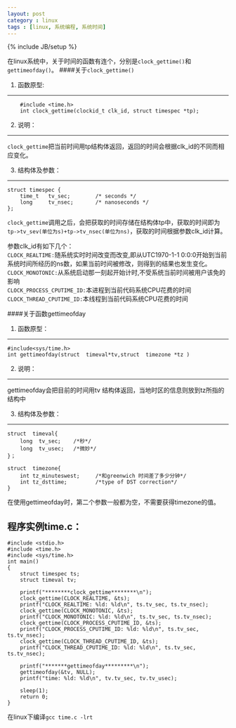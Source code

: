 ```yaml
---
layout: post
category : linux
tags : [linux, 系统编程, 系统时间]
---
```

{% include JB/setup %}

在linux系统中，关于时间的函数有连个，分别是`clock_gettime()`和`gettimeofday()`。
####关于`clock_gettime()`
1. 函数原型:    
------
		#include <time.h>
		int clock_gettime(clockid_t clk_id, struct timespec *tp);
2. 说明：    
------
`clock_gettime`把当前时间用tp结构体返回，返回的时间会根据clk_id的不同而相应变化。

3. 结构体及参数：
------
    struct timespec {
        time_t   tv_sec;        /* seconds */
        long     tv_nsec;       /* nanoseconds */
    };
`clock_gettime`调用之后，会把获取的时间存储在结构体tp中，获取的时间即为`tp->tv_sev(单位为s)+tp->tv_nsec(单位为ns)`，获取的时间根据参数clk_id计算。

参数clk_id有如下几个：    
`CLOCK_REALTIME:`随系统实时时间改变而改变,即从UTC1970-1-1 0:0:0开始到当前系统时间所经历的ns数，如果当前时间被修改，则得到的结果也发生变化。    
`CLOCK_MONOTONIC:`从系统启动那一刻起开始计时,不受系统当前时间被用户该免的影响    
`CLOCK_PROCESS_CPUTIME_ID:`本进程到当前代码系统CPU花费的时间    
`CLOCK_THREAD_CPUTIME_ID:`本线程到当前代码系统CPU花费的时间    

####关于函数gettimeofday

1. 函数原型：
------
    #include<sys/time.h>
    int gettimeofday(struct  timeval*tv,struct  timezone *tz )
2. 说明：
------
gettimeofday会把目前的时间用tv 结构体返回，当地时区的信息则放到tz所指的结构中

3. 结构体及参数：
------
    struct  timeval{
        long  tv_sec;    /*秒*/
        long  tv_usec;   /*微妙*/
    }；
    
    struct  timezone{
        int tz_minuteswest;     /*和greenwich 时间差了多少分钟*/
        int tz_dsttime;         /*type of DST correction*/
    }

在使用gettimeofday时，第二个参数一般都为空，不需要获得timezone的值。

程序实例time.c：
------
    #include <stdio.h>
    #include <time.h>
    #include <sys/time.h>
    int main()
    {
        struct timespec ts;
        struct timeval tv;
        
        printf("********clock_gettime********\n");
        clock_gettime(CLOCK_REALTIME, &ts);
        printf("CLOCK_REALTIME: %ld: %ld\n", ts.tv_sec, ts.tv_nsec);
        clock_gettime(CLOCK_MONOTONIC, &ts);
        printf("CLOCK_MONOTONIC: %ld: %ld\n", ts.tv_sec, ts.tv_nsec);
        clock_gettime(CLOCK_PROCESS_CPUTIME_ID, &ts);
        printf("CLOCK_PROCESS_CPUTIME_ID: %ld: %ld\n", ts.tv_sec, ts.tv_nsec);
        clock_gettime(CLOCK_THREAD_CPUTIME_ID, &ts);
        printf("CLOCK_THREAD_CPUTIME_ID: %ld: %ld\n", ts.tv_sec, ts.tv_nsec);
    
        printf("*******gettimeofday*********\n");
        gettimeofday(&tv, NULL);
        printf("time: %ld: %ld\n", tv.tv_sec, tv.tv_usec);
    
        sleep(1);
		return 0;
    }

在linux下编译`gcc time.c -lrt`

